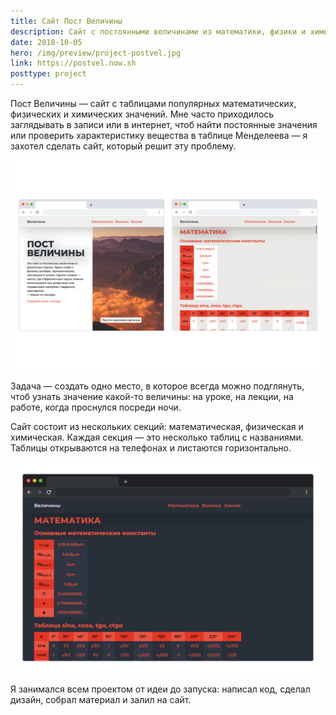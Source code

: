 ```yaml
---
title: Сайт Пост Величины
description: Сайт с постоянными величинами из математики, физики и химии, чтоб всегда было, где подглядеть
date: 2018-10-05
hero: /img/preview/project-postvel.jpg
link: https://postvel.now.sh
posttype: project
---
```


Пост Величины — сайт с таблицами популярных математических, физических и
химических значений. Мне часто приходилось заглядывать в записи или в интернет,
чтоб найти постоянные значения или проверить характеристику вещества в таблице
Менделеева — я захотел сделать сайт, который решит эту проблему.

![Сайт Пост Величины](postvel-main.png "Сайт Пост Величины")

Задача — создать одно место, в которое всегда можно подглянуть, чтоб узнать
значение какой-то величины: на уроке, на лекции, на работе, когда проснулся
посреди ночи.

Сайт состоит из нескольких секций: математическая, физическая и химическая.
Каждая секция — это несколько таблиц с названиями. Таблицы открываются на
телефонах и листаются горизонтально.

![Сайт поддерживает системную тёмную тему](postvel-dark-math.png "Сайт поддерживает системную тёмную тему")

Я занимался всем проектом от идеи до запуска: написал код, сделал дизайн,
собрал материал и залил на сайт.
